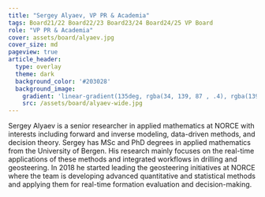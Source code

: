 ```yaml
---
title: "Sergey Alyaev, VP PR & Academia"
tags: Board21/22 Board22/23 Board23/24 Board24/25 VP Board
role: "VP PR & Academia"
cover: assets/board/alyaev.jpg
cover_size: md
pageview: true
article_header:
  type: overlay
  theme: dark
  background_color: '#203028'
  background_image:
    gradient: 'linear-gradient(135deg, rgba(34, 139, 87 , .4), rgba(139, 34, 139, .4))'
    src: /assets/board/alyaev-wide.jpg
---
```

<!-- <img class="image image--md" src="/assets/board/alyaev.jpg"/> -->
Sergey Alyaev
is a senior researcher in applied mathematics at NORCE with interests including forward and inverse modeling, data-driven methods, and decision theory. <!--more-->
Sergey has MSc and PhD degrees in applied mathematics from the University of Bergen. His research mainly focuses on the real-time applications of these methods and integrated workflows in drilling and geosteering.
In 2018 he started leading the geosteering initiatives at NORCE where the team is developing advanced quantitative and statistical methods and applying them for real-time formation evaluation and decision-making. 